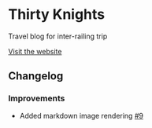 # Thirty Knights
Travel blog for inter-railing trip

[Visit the website](https://www.thirtyknights.com/)

## Changelog
### Improvements
 - Added markdown image rendering [#9](https://github.com/benknight135/thirty-knights/pull/9)
